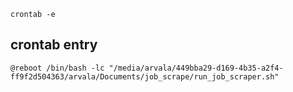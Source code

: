 ```crontab -e```
## crontab entry
```
@reboot /bin/bash -lc "/media/arvala/449bba29-d169-4b35-a2f4-ff9f2d504363/arvala/Documents/job_scrape/run_job_scraper.sh"
```